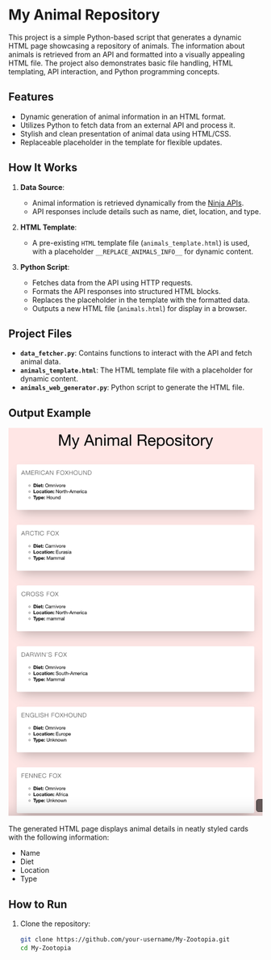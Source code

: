 # My Animal Repository

This project is a simple Python-based script that generates a dynamic HTML page showcasing a repository of animals. The information about animals is retrieved from an API and formatted into a visually appealing HTML file. The project also demonstrates basic file handling, HTML templating, API interaction, and Python programming concepts.

## Features

- Dynamic generation of animal information in an HTML format.
- Utilizes Python to fetch data from an external API and process it.
- Stylish and clean presentation of animal data using HTML/CSS.
- Replaceable placeholder in the template for flexible updates.

## How It Works

1. **Data Source**: 
   - Animal information is retrieved dynamically from the [Ninja APIs](https://api.api-ninjas.com/v1/animals).
   - API responses include details such as name, diet, location, and type.

2. **HTML Template**: 
   - A pre-existing `HTML` template file (`animals_template.html`) is used, with a placeholder `__REPLACE_ANIMALS_INFO__` for dynamic content.

3. **Python Script**:
   - Fetches data from the API using HTTP requests.
   - Formats the API responses into structured HTML blocks.
   - Replaces the placeholder in the template with the formatted data.
   - Outputs a new HTML file (`animals.html`) for display in a browser.

## Project Files

- **`data_fetcher.py`**: Contains functions to interact with the API and fetch animal data.
- **`animals_template.html`**: The HTML template file with a placeholder for dynamic content.
- **`animals_web_generator.py`**: Python script to generate the HTML file.

## Output Example

![Animal Repository Screenshot](assets/my_animal_screenshot.png)

The generated HTML page displays animal details in neatly styled cards with the following information:
- Name
- Diet
- Location
- Type

## How to Run

1. Clone the repository:
   ```bash
   git clone https://github.com/your-username/My-Zootopia.git
   cd My-Zootopia
